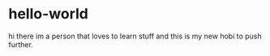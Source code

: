 # hello-world

  hi there im a person that loves to learn stuff and this is my new hobi to push further.  
